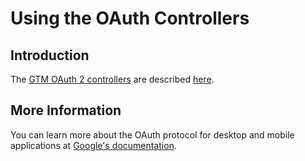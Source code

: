 # Using the OAuth Controllers #



## Introduction ##

The [GTM OAuth 2 controllers](http://code.google.com/p/gtm-oauth2/) are described [here](http://code.google.com/p/gtm-oauth2/wiki/Introduction).

## More Information ##

You can learn more about the OAuth protocol for desktop and mobile applications at [Google's documentation](http://code.google.com/apis/accounts/docs/OAuthForInstalledApps.html).